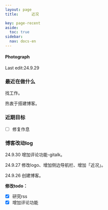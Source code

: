 ```yaml
---
layout: page
title:      近况

key: page-recent
aside:
  toc: true
sidebar:
  nav: docs-en
---
```


<div class="card">
  <div class="card__content">
    <div class="card__header">
      <h4>Photograph</h4>
    </div>
    <p>Last edit:24.9.29</p>
  </div>
</div>

### 最近在做什么

找工作。

热衷于搭建博客。

### 近期目标

- [ ] 修复作息

### 博客改动log

24.9.30 增加评论功能-gitalk。

24.9.27 修改logo、增加侧边导航栏、增加「近况」。

24.9.26 创建博客。

**修改todo：**

- [x] 研究rss
- [x] 增加评论功能
